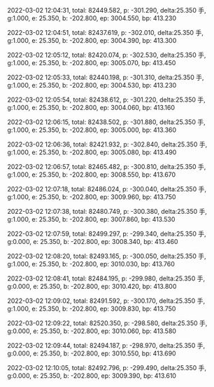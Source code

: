 2022-03-02 12:04:31, total: 82449.582, p: -301.290, delta:25.350 手, g:1.000, e: 25.350, b: -202.800, ep: 3004.550, bp: 413.230

2022-03-02 12:04:51, total: 82437.619, p: -302.010, delta:25.350 手, g:1.000, e: 25.350, b: -202.800, ep: 3004.390, bp: 413.300

2022-03-02 12:05:12, total: 82420.074, p: -302.530, delta:25.350 手, g:1.000, e: 25.350, b: -202.800, ep: 3005.070, bp: 413.450

2022-03-02 12:05:33, total: 82440.198, p: -301.310, delta:25.350 手, g:1.000, e: 25.350, b: -202.800, ep: 3004.530, bp: 413.230

2022-03-02 12:05:54, total: 82438.612, p: -301.220, delta:25.350 手, g:1.000, e: 25.350, b: -202.800, ep: 3004.060, bp: 413.160

2022-03-02 12:06:15, total: 82438.502, p: -301.880, delta:25.350 手, g:1.000, e: 25.350, b: -202.800, ep: 3005.000, bp: 413.360

2022-03-02 12:06:36, total: 82421.932, p: -302.840, delta:25.350 手, g:1.000, e: 25.350, b: -202.800, ep: 3005.080, bp: 413.490

2022-03-02 12:06:57, total: 82465.482, p: -300.810, delta:25.350 手, g:1.000, e: 25.350, b: -202.800, ep: 3008.550, bp: 413.670

2022-03-02 12:07:18, total: 82486.024, p: -300.040, delta:25.350 手, g:1.000, e: 25.350, b: -202.800, ep: 3009.960, bp: 413.750

2022-03-02 12:07:38, total: 82480.749, p: -300.380, delta:25.350 手, g:1.000, e: 25.350, b: -202.800, ep: 3007.860, bp: 413.530

2022-03-02 12:07:59, total: 82499.297, p: -299.340, delta:25.350 手, g:0.000, e: 25.350, b: -202.800, ep: 3008.340, bp: 413.460

2022-03-02 12:08:20, total: 82493.165, p: -300.050, delta:25.350 手, g:1.000, e: 25.350, b: -202.800, ep: 3010.030, bp: 413.760

2022-03-02 12:08:41, total: 82484.195, p: -299.980, delta:25.350 手, g:0.000, e: 25.350, b: -202.800, ep: 3010.420, bp: 413.800

2022-03-02 12:09:02, total: 82491.592, p: -300.170, delta:25.350 手, g:1.000, e: 25.350, b: -202.800, ep: 3009.830, bp: 413.750

2022-03-02 12:09:22, total: 82520.350, p: -298.580, delta:25.350 手, g:0.000, e: 25.350, b: -202.800, ep: 3010.060, bp: 413.580

2022-03-02 12:09:44, total: 82494.187, p: -298.970, delta:25.350 手, g:0.000, e: 25.350, b: -202.800, ep: 3010.550, bp: 413.690

2022-03-02 12:10:05, total: 82492.796, p: -299.490, delta:25.350 手, g:0.000, e: 25.350, b: -202.800, ep: 3009.390, bp: 413.610
